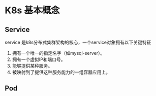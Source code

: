 # K8s 基本概念
## Service
service 是k8s分布式集群架构的核心，一个service对象拥有以下关键特征

1. 拥有一个唯一的指定名字（如mysql-server）。
2. 拥有一个虚拟IP和端口号。
3. 能够提供某种服务。
4. 被映射到了提供这种服务能力的一组容器应用上。

## Pod
